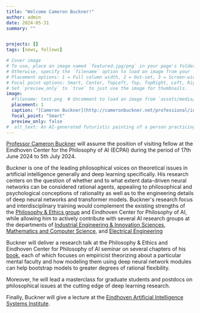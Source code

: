 ```yaml
---
title: "Welcome Cameron Buckner!"
author: admin
date: 2024-05-31
summary: ""


projects: []
tags: [news, fellows]

# Cover image
# To use, place an image named `featured.jpg/png` in your page's folder.
# Otherwise, specify the `filename` option to load an image from your `assets/media/` folder.
# Placement options: 1 = Full column width, 2 = Out-set, 3 = Screen-width
# Focal point options: Smart, Center, TopLeft, Top, TopRight, Left, Right, BottomLeft, Bottom, BottomRight
# Set `preview_only` to `true` to just use the image for thumbnails.
image:
  #filename: test.png  # Uncomment to load an image from `assets/media/` instead.
  placement: 1
  caption: "[Cameron Buckner](http://cameronbuckner.net/professional/index.htm)"
  focal_point: "Smart"
  preview_only: false
#  alt_text: An AI-generated futuristic painting of a person practicing mindfulness in the chaos of modern life.
---
```


[Professor Cameron Buckner](http://cameronbuckner.net/professional/index.htm) will assume the position of visiting fellow at the Eindhoven Center for the Philosophy of AI (ECPAI) during the period of 17th June 2024 to 5th July 2024.

Buckner is one of the leading philosophical voices on theoretical issues in artificial intelligence generally and deep learning specifically. His research centers on the question of whether and to what extent data-driven neural networks can be considered rational agents, appealing to philosophical and psychological conceptions of rationality as well as to the engineering details of deep neural networks and transformer models. Buckner's research focus and interdisciplinary training would complement the existing strengths of the [Philosophy & Ethics group](https://www.tue.nl/en/research/research-groups/innovation-sciences/philosophy-ethics) and Eindhoven Center for Philosophy of AI, while allowing him to actively contribute with several AI research groups at the departments of [Industrial Engineering & Innovation Sciences](https://www.tue.nl/en/our-university/departments/industrial-engineering-and-innovation-sciences), [Mathematics and Computer Science](https://www.tue.nl/en/our-university/departments/mathematics-and-computer-science), and [Electrical Engineering](https://www.tue.nl/en/our-university/departments/electrical-engineering)

Buckner will deliver a research talk at the Philosophy & Ethics and Eindhoven Center for Philosophy of AI seminar on several chapters of his [book](https://global.oup.com/academic/product/from-deep-learning-to-rational-machines-9780197653302), each of which focuses on empiricist theorizing about a particular mental faculty and how modeling them using deep neural network modules can help bootstrap models to greater degrees of rational flexibility.

Moreover, he will lead a masterclass for graduate students and postdocs on philosophical issues at the cutting edge of deep learning research.

Finally, Buckner will give a lecture at the [Eindhoven Artificial Intelligence Systems Institute](https://www.tue.nl/en/research/institutes/eindhoven-artificial-intelligence-systems-institute).